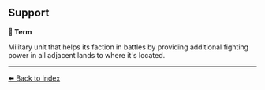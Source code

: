 ## Support

**📑 Term**

Military unit that helps its faction in battles by providing additional fighting power in all adjacent lands to where it's located.


----------
[⬅️ Back to index](../#e390_s)